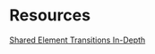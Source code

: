 # Resources
 [Shared Element Transitions In-Depth](https://www.androiddesignpatterns.com/2015/01/activity-fragment-shared-element-transitions-in-depth-part3a.html)
